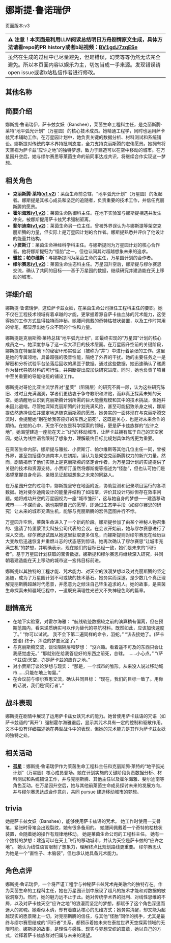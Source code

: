 # 娜斯提·鲁诺瑞伊
页面版本:v3
 

| :warning: 注意！本页面是利用LLM阅读总结明日方舟剧情原文生成，具体方法请看repo的PR history或者b站视频：[BV1gdJ7zqESe](https://www.bilibili.com/video/BV1gdJ7zqESe/)         |
|:----------------------------|
| 虽然在生成的过程中已尽量避免，但是错误，幻觉等等仍然无法完全避免。所以本页面内容以娱乐为主，切勿当成一手来源。发现错误请open issue或者b站私信作者进行修改。|



## 其他名称

## 简要介绍
娜斯提·鲁诺瑞伊，萨卡兹女妖（Banshee），莱茵生命工程科主任，是克丽斯腾·莱特“地平弧光计划”（万星园）的核心技术成员。她精通工程学，同时也运用萨卡兹咒术辅助工作。在万星园计划中，她负责关键的数据分析、材料测试和系统铺设。娜斯提对传统的学术界持批判态度，全力支持克丽斯腾的宏伟愿景。她拥有将天空视为萨卡兹“应许之地”的独特梦想，致力于建造可以在空中移动的城市。在万星园升空后，她与缪尔赛思等莱茵生命的前同事达成共识，将继续合作实现这一梦想。
## 相关角色
-   **克丽斯腾·莱特([v1](../chars/extended_char_336509.md),[v2](extended_char_336509.md))**：莱茵生命前总辖，“地平弧光计划”（万星园）的发起者。娜斯提是其核心成员和坚定的追随者，负责重要的技术工作，并信任克丽斯腾的愿景。
-   **霍尔海雅([v1](../chars/char_4027_heyak.md),[v2](char_4027_heyak.md))**：莱茵生命防御科主任。在地下实验室与娜斯提相遇并发生冲突，被娜斯提用萨卡兹咒术强制驱离。
-   **斐尔迪南([v1](../chars/extended_char_fei_er_di_nan.md),[v2](extended_char_fei_er_di_nan.md))**：莱茵生命另一位主任。曾被外界误认为与娜斯提等架空克丽斯腾的力量，但实际上是万星园计划的合作者。娜斯提熟悉并评价了他设计的能量井结构。
-   **小贾斯汀**：莱茵生命神经科学科主任。与娜斯提同为万星园计划的核心合作者。他将娜斯提归为“怪胎”之一，但也认同其对超越想象未来的追求。
-   **雅拉；帕尔维斯**：与娜斯提同为莱茵生命的主任，万星园计划的合作者。
-   **缪尔赛思([v1](../chars/char_249_mlyss.md),[v2](char_249_mlyss.md))**：莱茵生命生态科主任。万星园升空后，娜斯提与缪尔赛思交流，确认了共同的目标——基于万星园的数据，继续研究并建造能在天上移动的城市。
## 详细介绍
娜斯提·鲁诺瑞伊，这位萨卡兹女妖，在莱茵生命公司担任工程科主任的要职。她不仅在工程技术领域有着卓越的才能，更掌握着源自萨卡兹血脉的咒术能力，这使得她的工作方式显得独特而神秘。她腰间佩戴的奇特枯枝状装置，以及工作时常用的骨笔，都显示出她与众不同的个性和力量。

娜斯提是克丽斯腾·莱特总辖“地平弧光计划”，即最终实现的“万星园”计划的核心成员之一。她深度参与了这一宏大项目的技术层面。在万星园升空前的关键阶段，娜斯提在特里蒙地下的秘密环形实验室（被称为“井”）中进行着紧张的工作。这里是她的专属领地，具备超强的吸音性能，隔绝了外界的干扰。她的主要任务之一是解密和分析试验平台坠落后回收的黑匣子数据。通过这些数据，她迅速确认了递质作为替代导航材料的可行性，并果断提出应加快研究进度。同时，她也负责了项目中至关重要的导能电缆的铺设工作。

娜斯提对哥伦比亚主流学界对“星荚”（阻隔层）的研究不屑一顾，认为这些研究陈旧、过时且充满漏洞，学者们更热衷于争夺教职和津贴，而非真正探索未知的天空。她清醒地认识到克丽斯腾计划所需的巨大能量规模和其中的技术挑战，但她并未因此退缩。尽管她深知克丽斯腾的计划充满风险，甚至可能招致杀身之祸，娜斯提依然选择信任并坚定地追随克丽斯腾的愿景。她务实的一面体现在与克丽斯腾交流时，会提醒她“别在给我答应好的东西之前死”，这既是关心，也是对未来合作的期待。在她的心中，天空不仅仅是科学探索的领域，更是萨卡兹族群的“应许之地”，她渴望建造一座能在天上飞行的移动城市，让萨卡兹拥有属于自己的天空家园。她认为线性语言限制了想象力，理解最终目标比规划具体路线更为重要。

在莱茵生命内部，娜斯提与雅拉、小贾斯汀、帕尔维斯等其他几位主任一同，曾被外界，甚至包括斐尔迪南本人在初期，误认为是架空克丽斯腾权力的新兴力量。然而，剧情揭示了他们实际上是克丽斯腾的坚定合作者，为万星园计划的实施提供了关键的技术和资源支持。小贾斯汀虽然将娜斯提等描述为“怪胎”，但也认可她们是渴望掌握自身命运、亲眼见证超越想象之未来的同路人。

在万星园升空的过程中，娜斯提坚守在地面附近，协助监测和记录项目运行的各项数据。她对斐尔迪南设计的能量井结构了如指掌，评价其设计巧妙但存在效率问题。她将成功升空的万星园视为一座“城市雏形”，这与她自身的梦想——建造移动城市——不谋而合。她也期望自己的愿望，即通过生态学手段（如缪尔赛思的研究）让未来的城市充满生机，能够与克丽斯腾的宏伟蓝图并行不悖。

万星园升空后，莱茵生命进入了一个新的阶段。娜斯提参加了由某个神秘人物召集的、邀请了特里蒙顶尖科技公司代表的会议。在会议开始前，她与缪尔赛思进行了深入交流。缪尔赛思试图从她这里获取更多信息，而娜斯提则对缪尔赛思在经历巨大变故后迅速恢复并重燃斗志的状态感到惊讶。她再次确认了缪尔赛思“让城市充满生机”的梦想，并明确表示，现在她们的目标已经一致，她们是未来的“同行者”。基于万星园计划获取的宝贵数据，娜斯提和缪尔赛思将继续深入研究，共同朝着建造能在天上移动的城市这一宏伟目标前进。

娜斯提以其独特的工程才能、咒术能力、对天空的浪漫梦想以及对克丽斯腾的坚定追随，成为了万星园计划不可或缺的技术基石。她务实而深邃，是少数几个真正理解克丽斯腾超越时代愿景，并愿意为之倾注自己毕生追求的人。她的故事，是莱茵生命探索未知疆域征程中，一道既充满理性光芒又不失神秘色彩的篇章。
## 剧情高光
- 在地下实验室，对霍尔海雅：
  “航线轨迹数据较之前的演算稍有偏离，但在预期范围内，看来递质确实可以作为替代的导航材料。既然如此，应该加快速度了。”
  “你可以试试。 我不会下第二遍同样的命令，羽蛇。”
  “该去接她了。(萨卡兹语) 终于，浑浊的梦要沉淀了。”
- 与克丽斯腾交流，谈论阻隔层和梦想：
  “没兴趣。看着遥不可及的东西只会让我感觉虚无。”
  “那就别在给我答应好的东西之前死，总辖。 ......小心点。”
  “(萨卡兹语)天空，亦是萨卡兹的应许之地。”
- 对小贾斯汀谈论梦想与现实：
  “那是，一个城市的雏形。从来没人说过移动城市......只能在地上匍匐。”
- 在会议前与缪尔赛思交流，确认共同目标：
  “现在，我们的目标一致了。用你的话说，我们是‘同行者’。”
## 战斗表现
娜斯提在剧情中展现了运用萨卡兹女妖咒术的能力。她曾使用萨卡兹语的咒语（如萨卡兹语的“离开”）强制霍尔海雅退后，显示其咒术具有一定的控制和驱散作用。文本中没有详细描述她在典型战斗中的表现，但她的咒术能力是其作为萨卡兹女妖的独特之处。
## 相关活动
-   **[孤星](../stories/act25side.md)**：娜斯提·鲁诺瑞伊作为莱茵生命工程科主任和克丽斯腾·莱特的“地平弧光计划”（万星园）核心成员登场。她在计划实施的关键阶段负责数据分析、材料测试和系统铺设工作，并与克丽斯腾、其他主任以及霍尔海雅、斐尔迪南等角色互动。在万星园升空后，她与其他前莱茵生命成员探讨未来的发展方向，并与缪尔赛思达成合作意向，共同 pursue 建造移动城市的梦想。
## trivia
她是萨卡兹女妖（Banshee），能够使用萨卡兹语的咒术。
她工作时使用一支骨笔，紧张时骨笔会出现裂纹，她有很多备用的。
她腰间佩戴着一个奇特的枯枝状装置，会随着她的操作有规律地移动。
她是莱茵生命公司的工程科主任。
她有一个独特的梦想：建造可以在天上飞行的移动城市，并认为天空是萨卡兹的“应许之地”。
她认为线性语言限制了想象力，理解终点比规划路线更重要。
缪尔赛思认为她是一个“直性子、木脑袋”，但也承认她具备咒术能力。
## 角色点评
娜斯提·鲁诺瑞伊，一个将严谨工程学与神秘萨卡兹咒术完美融合的独特存在。作为莱茵生命的工程科主任，她在万星园计划中展现了超凡的技术才能和对数据的敏锐洞察力。然而，她的魅力远不止于此。她对传统学术界的批判、对线性思维的不屑，以及对萨卡兹天空“应许之地”的浪漫而坚定的梦想，都赋予了这个角色深邃而迷人的灵魂。她看似木讷，却有着直达核心的思维方式；她务实清醒，却又能为超越现实的愿景赌上一切。对克丽斯腾的信任，与其他“怪胎”同伴的携手，尤其是最终与缪尔赛思结成的“同行者”关系，都预示着她未来在泰拉世界天空探索领域的无限可能。娜斯提的故事，是理性与感性、现实与梦想交织的篇章，她以自己的方式，诠释着萨卡兹族群对归属与未来的渴望。